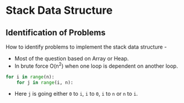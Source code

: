 # Stack Data Structure

## Identification of Problems

How to identify problems to implement the stack data structure -

- Most of the question based on Array or Heap.
- In brute force O(n<sup>2</sup>) when one loop is dependent on another loop.

```py
for i in range(n):
    for j in range(i, n):
```

- Here `j` is going either `0` to `i`, `i` to `0`, `i` to `n` or `n` to `i`.
